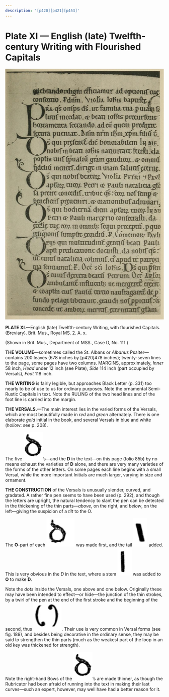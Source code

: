 ```yaml
---
description: '[p420][p421][p453]'
---
```


# Plate XI — English \(late\) Twelfth-century Writing with Flourished Capitals

![Plate XI.&#x2014;English \(late\) Twelfth-century Writing, with flourished Capitals. \(Breviary\). Brit. Mus., Royal MS. 2. A.X.](../.gitbook/assets/i453e-plate_xi.jpg)

**PLATE XI**.—English \(late\) Twelfth-century Writing, with flourished Capitals. \(Breviary\). Brit. Mus., Royal MS. 2. A. x.

\(Shown in Brit. Mus., Department of MSS., Case D, No. 111.\)

**THE VOLUME**—sometimes called the St. Albans or _Albanus_ Psalter—contains 200 leaves \(678 inches by \[p420\]478 inches\); twenty-seven lines to the page, some pages have two columns. MARGINS, approximately, _Inner_ 58 inch, _Head_ under 12 inch \(see Plate\), _Side_ 114 inch \(part occupied by Versals\), _Foot_ 118 inch.

**THE WRITING** is fairly legible, but approaches Black Letter \(p. 331\) too nearly to be of use to us for ordinary purposes. Note the ornamental Semi-Rustic Capitals in text. Note the RULING of the two head lines and of the foot line is carried into the margin.

**THE VERSALS.**—The main interest lies in the varied forms of the Versals, which are most beautifully made in _red_ and _green_ alternately. There is one elaborate _gold_ initial in the book, and several Versals in blue and white \(_hollow_: see p. 208\).

The five ![Uncial D](../.gitbook/assets/i420c1.jpg)’s—and the **D** in the text—on this page \(folio 85b\) by no means exhaust the varieties of **D** alone, and there are very many varieties of the forms of the other letters. On some pages each line begins with a small Versal, while the more important Initials are much larger, varying in size and ornament.

**THE CONSTRUCTION** of the Versals is unusually slender, curved, and gradated. A rather fine pen seems to have been used \(p. 292\), and though the letters are upright, the natural tendency to slant the pen can be detected in the thickening of the thin parts—_above_, on the right, and _below_, on the left—giving the suspicion of a _tilt_ to the O.

The **O**-part of each ![Uncial D](../.gitbook/assets/i420c2.jpg) was made first, and the tail ![tail](../.gitbook/assets/i420c3.jpg) added. This is very obvious in the _D_ in the text, where a stem ![stem](../.gitbook/assets/i420c4.jpg) was added to **O** to make **D**.

Note the _dots_ inside the Versals, one above and one below. Originally these may have been intended to effect—or hide—the junction of the thin strokes, by a twirl of the pen at the end of the first stroke and the beginning of the second, thus ![twirl of pen](../.gitbook/assets/i420c5.jpg)![twirl of pen](../.gitbook/assets/i420eb-6.jpg). Their use is very common in Versal forms \(see fig. 189\), and besides being decorative in the ordinary sense, they may be said to strengthen the thin parts \(much as the weakest part of the loop in an old key was thickened for strength\).

Note the right-hand Bows of the ![Uncial D](../.gitbook/assets/i420c1.jpg)’s are made thinner, as though the Rubricator had been afraid of running into the text in making their last curves—such an expert, however, may well have had a better reason for it.

